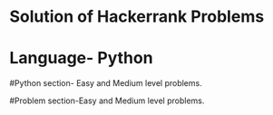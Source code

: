 # Solution of Hackerrank Problems
# Language- Python

#Python section- Easy and Medium level problems.

#Problem section-Easy and Medium level problems.
